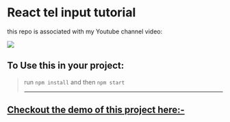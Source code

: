 # React tel input tutorial 
this repo is associated with my Youtube channel video:

[![](https://i.ytimg.com/vi/1lbwo_-OIvo/hqdefault.jpg?sqp=-oaymwEZCPYBEIoBSFXyq4qpAwsIARUAAIhCGAFwAQ==&rs=AOn4CLBj9sRW6GzwoVrGCL_UR-6QWwMfgg)](https://youtu.be/1lbwo_-OIvo "React Tel Picker - How to Make International Telephone Picker in React")


## To Use this in your project:
> run `npm install` and then `npm start` <hr>

## [Checkout the demo of this project here:-](https://codesandbox.io/s/rahul-ahire-react-tutorial-for-intl-tel-input-218zb)
